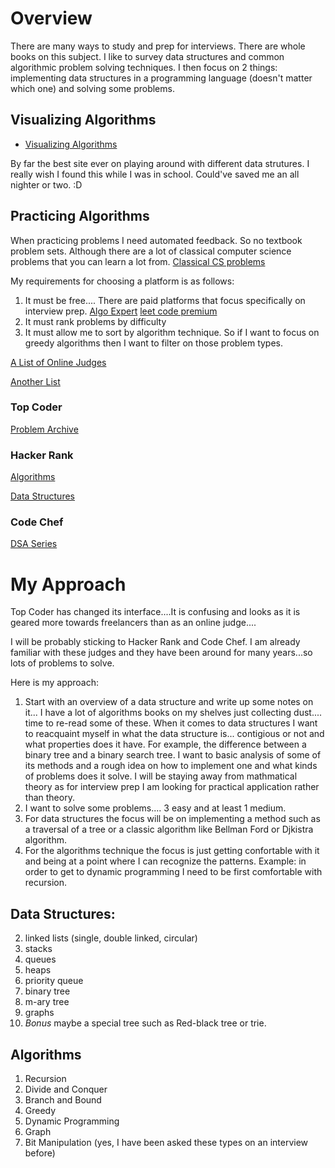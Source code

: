# Overview

There are many ways to study and prep for interviews. There are whole books on this subject. I like to survey data structures and common algorithmic problem solving techniques. I then focus on 2 things: implementing data structures in a programming language (doesn't matter which one) and solving some problems. 

## Visualizing Algorithms
- [Visualizing Algorithms](https://visualgo.net/en)

By far the best site ever on playing around with different data strutures. I really wish I found this while I was in school. Could've saved me an all nighter or two. :D

## Practicing Algorithms
When practicing problems I need automated feedback. So no textbook problem sets. Although there are a lot of classical computer science problems that you can learn a lot from. [Classical CS problems](https://classicproblems.com/)

 My requirements for choosing a platform is as follows:
1. It must be free.... There are paid platforms that focus specifically on interview prep. [Algo Expert](https://www.algoexpert.io/product) [leet code premium](https://leetcode.com/subscribe/?ref=lp_pl)
2. It must rank problems by difficulty
3. It must allow me to sort by algorithm technique. So if I want to focus on greedy algorithms then I want to filter on those problem types. 

[A List of Online Judges](https://code.fandom.com/wiki/Online_judge)

[Another List](https://www.freecodecamp.org/news/the-10-most-popular-coding-challenge-websites-of-2016-fb8a5672d22f/)

### Top Coder
[Problem Archive](https://www.topcoder.com/tc?module=ProblemArchive)

### Hacker Rank
[Algorithms](https://www.hackerrank.com/domains/algorithms)

[Data Structures](https://www.hackerrank.com/domains/data-structures)

### Code Chef
[DSA Series](https://www.codechef.com/LEARNDSA?itm_medium=navmenu&itm_campaign=learndsa)

# My Approach

Top Coder has changed its interface....It is confusing and looks as it is geared more towards freelancers than as an online judge....

I will be probably sticking to Hacker Rank and Code Chef. I am already familiar with these judges and they have been around for many years...so lots of problems to solve.

Here is my approach:
1. Start with an overview of a data structure and write up some notes on it... I have a lot of algorithms books on my shelves just collecting dust.... time to re-read some of these. When it comes to data structures I want to reacquaint myself in what the data structure is... contigious or not and what properties does it have. For example, the difference between a binary tree and a binary search tree. I want to basic analysis of some of its methods and a rough idea on how to implement one and what kinds of problems does it solve. I will be staying away from mathmatical theory as for interview prep I am looking for practical application rather than theory.
2. I want to solve some problems.... 3 easy and at least 1 medium. 
3. For data structures the focus will be on implementing a method such as a traversal of a tree or a classic algorithm like Bellman Ford or Djkistra algorithm. 
4. For the algorithms technique the focus is just getting confortable with it and being at a point where I can recognize the patterns. Example: in order to get to dynamic programming I need to be first comfortable with recursion. 

## Data Structures:
2. linked lists (single, double linked, circular)
3. stacks
4. queues
5. heaps 
6. priority queue
7. binary tree 
8. m-ary tree
9. graphs
10. *Bonus* maybe a special tree such as Red-black tree or trie.

## Algorithms
1. Recursion
2. Divide and Conquer
3. Branch and Bound
4. Greedy
5. Dynamic Programming
6. Graph 
7. Bit Manipulation (yes, I have been asked these types on an interview before)

